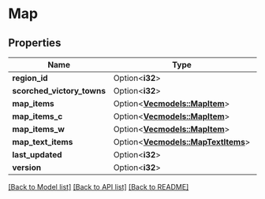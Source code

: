 # Map

## Properties

Name | Type | Description | Notes
------------ | ------------- | ------------- | -------------
**region_id** | Option<**i32**> |  | [optional]
**scorched_victory_towns** | Option<**i32**> |  | [optional]
**map_items** | Option<[**Vec<models::MapItem>**](MapItem.md)> |  | [optional]
**map_items_c** | Option<[**Vec<models::MapItem>**](MapItem.md)> |  | [optional]
**map_items_w** | Option<[**Vec<models::MapItem>**](MapItem.md)> |  | [optional]
**map_text_items** | Option<[**Vec<models::MapTextItems>**](MapTextItems.md)> |  | [optional]
**last_updated** | Option<**i32**> |  | [optional]
**version** | Option<**i32**> |  | [optional]

[[Back to Model list]](../README.md#documentation-for-models) [[Back to API list]](../README.md#documentation-for-api-endpoints) [[Back to README]](../README.md)


